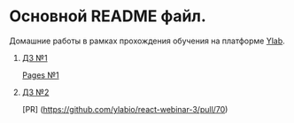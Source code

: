 # Основной README файл.

Домашние работы в рамках прохождения обучения на платформе [Ylab](https://learning-platform-dev.ylab.website/). 

1. [ДЗ №1](https://github.com/evgeniyaboychenko/lab/tree/master/HW1) 
	
	[Pages №1](https://evgeniyaboychenko.github.io/lab/) 

2. [ДЗ №2](https://github.com/evgeniyaboychenko/lab/tree/master/HW2) 
	
	[PR] (https://github.com/ylabio/react-webinar-3/pull/70)


